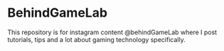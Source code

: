 # BehindGameLab
This repository is for instagram content @behindGameLab where I post tutorials, tips and a lot about gaming technology specifically.
